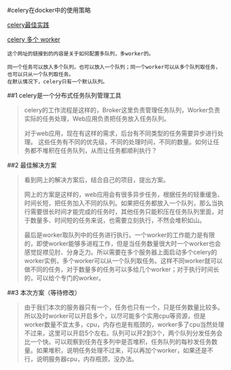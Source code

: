 #celery在docker中的使用策略

[celery最佳实践](http://siddontang.com/2014/07/20/celery-best-practices/)

[celery 多个 worker](http://zerosre.com/2017/06/05/celery%E5%A4%9A%E4%B8%AAworker/)

```
这个网址的链接到的内容是关于如何配置多队列，多worker的。

同一个任务可以放入多个队列，也可以放入一个队列；同一个worker可以从多个队列取任务，也可以只从一个队列取任务。
在默认情况下，celery只有一个默认队列。
```

##1 celery是一个分布式任务队列管理工具
> celery的工作流程是这样的，Broker这里负责管理任务队列，Worker负责实际的任务处理，Web应用负责把任务放入任务队列。
> 
> 对于web应用，现在有这样的需求，后台有不同类型的任务需要异步进行处理。 这些任务有不同的优先级，不同的处理时间，不同的数量。如何让任务都不堆积在任务队列，从而让任务都顺利执行？

##2 最佳解决方案

> 看到网上的解决方案后，结合自己的项目，提出方案。
>
>  网上的方案是这样的，web应用会有很多异步任务，根据任务的轻重缓急、时间长短，把任务加入不同的队列。如果把任务都放入一个队列，那么当执行需要很长时间才能完成的任务时，其他任务只能积压在任务队列里面，对于数量多、时间短的任务来说，也需要立刻执行，不然会堆积如山。
> 
> 最后是worker取队列中的任务进行执行。一个worker的工作能力是有限的，即使worker能够多进程工作，但是当任务数量很大时一个worker也会感觉捉襟见肘、分身乏力。所以需要在多个服务器上面启动多个celery的worker实例，多个worker可以从一个队列取任务。这样不同worker就可以做不同的任务，对于数量多的任务可以多给几个worker；对于执行时间长的，可以给个专门的worker。
> 

##3 本次方案（等待修改）
> 
> 由于我们本次的服务器只有一个，任务也只有一个，只是任务数量比较多。所以及时worker可以开启多个，以尽可能多个实用cpu等资源，但是worker数量不宜太多，cpu，内存也是有瓶颈的，worker多了cpu当然处理不过来，这里可以开启5个左右。队列可以开2到3个，两个队列分发任务会比一个快。可以观察到任务在多列中是否堆积，任务队列的每秒发任务数量。如果堆积，说明任务处理不过来，可以再加个worker，如果还是不行，说明服务器cpu，内存瓶颈，没办法。
